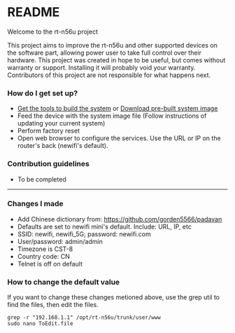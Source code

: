 # README #

Welcome to the rt-n56u project

This project aims to improve the rt-n56u and other supported devices on the software part, allowing power user to take full control over their hardware.
This project was created in hope to be useful, but comes without warranty or support. Installing it will probably void your warranty. 
Contributors of this project are not responsible for what happens next.

### How do I get set up? ###

* [Get the tools to build the system](https://bitbucket.org/padavan/rt-n56u/wiki/EN/HowToMakeFirmware) or [Download pre-built system image](https://bitbucket.org/padavan/rt-n56u/downloads)
* Feed the device with the system image file (Follow instructions of updating your current system)
* Perform factory reset
* Open web browser to configure the services. Use the URL or IP on the router's back (newifi's default).

### Contribution guidelines ###

* To be completed

***

### Changes I made ###
* Add Chinese dictionary from: https://github.com/gorden5566/padavan
* Defaults are set to newifi mini's default. Include: URL, IP, etc
* SSID: newifi, newifi_5G; password: newifi.com
* User/password: admin/admin
* Timezone is CST-8
* Country code: CN
* Telnet is off on default

### How to change the default value ###
If you want to change these changes metioned above, use the grep util to find the files, then edit the files.
```shell
grep -r "192.168.1.1" /opt/rt-n56u/trunk/user/www
sudo nano ToEdit.file
```

